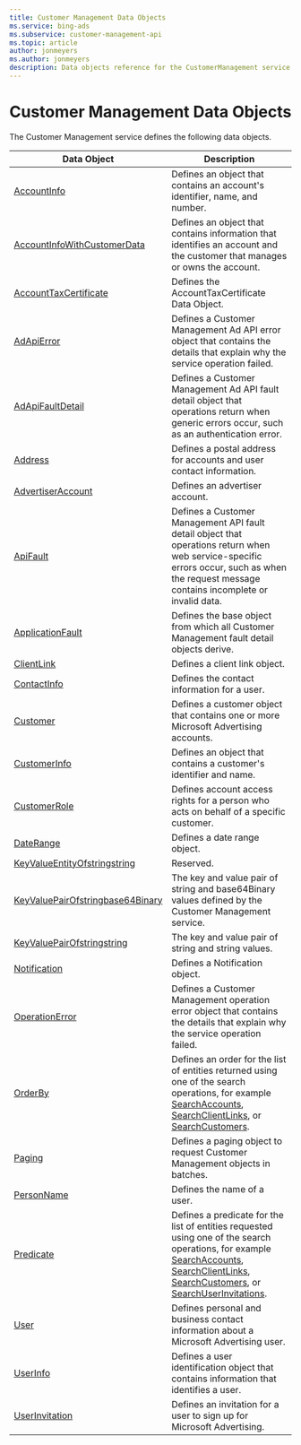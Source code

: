 ```yaml
---
title: Customer Management Data Objects
ms.service: bing-ads
ms.subservice: customer-management-api
ms.topic: article
author: jonmeyers
ms.author: jonmeyers
description: Data objects reference for the CustomerManagement service.
---
```

# Customer Management Data Objects
The Customer Management service defines the following data objects.

|Data Object|Description|
|---|---|
|[AccountInfo](accountinfo.md)|Defines an object that contains an account's identifier, name, and number.|
|[AccountInfoWithCustomerData](accountinfowithcustomerdata.md)|Defines an object that contains information that identifies an account and the customer that manages or owns the account.|
|[AccountTaxCertificate](accounttaxcertificate.md)|Defines the AccountTaxCertificate Data Object.|
|[AdApiError](adapierror.md)|Defines a Customer Management Ad API error object that contains the details that explain why the service operation failed.|
|[AdApiFaultDetail](adapifaultdetail.md)|Defines a Customer Management Ad API fault detail object that operations return when generic errors occur, such as an authentication error.|
|[Address](address.md)|Defines a postal address for accounts and user contact information.|
|[AdvertiserAccount](advertiseraccount.md)|Defines an advertiser account.|
|[ApiFault](apifault.md)|Defines a Customer Management API fault detail object that operations return when web service-specific errors occur, such as when the request message contains incomplete or invalid data.|
|[ApplicationFault](applicationfault.md)|Defines the base object from which all Customer Management fault detail objects derive.|
|[ClientLink](clientlink.md)|Defines a client link object.|
|[ContactInfo](contactinfo.md)|Defines the contact information for a user.|
|[Customer](customer.md)|Defines a customer object that contains one or more Microsoft Advertising accounts.|
|[CustomerInfo](customerinfo.md)|Defines an object that contains a customer's identifier and name.|
|[CustomerRole](customerrole.md)|Defines account access rights for a person who acts on behalf of a specific customer.|
|[DateRange](daterange.md)|Defines a date range object.|
|[KeyValueEntityOfstringstring](keyvalueentityofstringstring.md)|Reserved.|
|[KeyValuePairOfstringbase64Binary](keyvaluepairofstringbase64binary.md)|The key and value pair of string and base64Binary values defined by the Customer Management service.|
|[KeyValuePairOfstringstring](keyvaluepairofstringstring.md)|The key and value pair of string and string values.|
|[Notification](notification.md)|Defines a Notification object.|
|[OperationError](operationerror.md)|Defines a Customer Management operation error object that contains the details that explain why the service operation failed.|
|[OrderBy](orderby.md)|Defines an order for the list of entities returned using one of the search operations, for example [SearchAccounts](searchaccounts.md), [SearchClientLinks](searchclientlinks.md), or [SearchCustomers](searchcustomers.md).|
|[Paging](paging.md)|Defines a paging object to request Customer Management objects in batches.|
|[PersonName](personname.md)|Defines the name of a user.|
|[Predicate](predicate.md)|Defines a predicate for the list of entities requested using one of the search operations, for example [SearchAccounts](searchaccounts.md), [SearchClientLinks](searchclientlinks.md), [SearchCustomers](searchcustomers.md), or [SearchUserInvitations](searchuserinvitations.md).|
|[User](user.md)|Defines personal and business contact information about a Microsoft Advertising user.|
|[UserInfo](userinfo.md)|Defines a user identification object that contains information that identifies a user.|
|[UserInvitation](userinvitation.md)|Defines an invitation for a user to sign up for Microsoft Advertising.|
